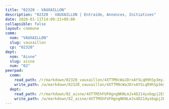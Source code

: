 ```yaml
---
title: "02320 - VAUXAILLON"
description: "02320 - VAUXAILLON | Entraide, Annonces, Initiatives"
date: 2020-01-11T14:09:21+09:00
collapsible: false
layout: commune
comm:
  nom: "VAUXAILLON"
  slug: vauxaillon
  cp: "02320"
dept:
  nom: "Aisne"
  slug: aisne
  num: "02"
peerpad:
  comm:
    read_path: /r/markdown/02320_vauxaillon/4XTTM9cWaJDrxAYSLqR9hSp3myJ6T9MBecZsN1aBme6fcBD9S
    write_path: /w/markdown/02320_vauxaillon/4XTTM9cWaJDrxAYSLqR9hSp3myJ6T9MBecZsN1aBme6fcBD9S-K3TgUKQSHNomkTwZ4CJxjYCkPQ2Y1Bjr67zeQwmA4P4Cq6UdU2iNPZqdchGoDW4sKtNUrLhrPqbMPrvhmAHVCphPYC4QRctPMyjiq4GZeBpKYohMptiLs7JGxmPKYjBSqmP3pg1e
  dept:
    read_path: /r/markdown/02_aisne/4XTTM5hFUFHgngNKNLmJx4D214yxbqpj2EXK5CBjZ5LZF3zAf
    write_path: /w/markdown/02_aisne/4XTTM5hFUFHgngNKNLmJx4D214yxbqpj2EXK5CBjZ5LZF3zAf-K3TgUfAP6D753WPagZBnpcFgyCUpnZXNhrQsKU6J8qon6wxmFCHD5kB3GMzCYyJmAGHN58p9qgKDhnEgSAuHEK3wjVXSJoUkHyn6Vb7T2aNZ2y6ez5BMkQCEQxoUkfyK9J3TXU3M
---
```


